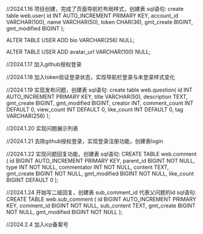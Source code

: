 //2024.1.16
项目创建，完成了页面导航栏布局样式，创建表
sql语句:
create table web.user(
id INT AUTO_INCREMENT PRIMARY KEY,
account_id VARCHAR(100),
name VARCHAR(50),
token CHAR(36),
gmt_create BIGINT,
gmt_modified BIGINT
);

ALTER TABLE USER ADD bio VARCHAR(256) NULL;

ALTER TABLE USER ADD avatar_url VARCHAR(100) NULL;


//2024.1.17
加入github授权登录

//2024.1.18
加入token验证登录状态，实现导航栏登录与未登录样式变化

//2024.1.19
实现发布问题，创建表
sql语句:
create table web.question(
id INT AUTO_INCREMENT PRIMARY KEY,
title VARCHAR(50),
description TEXT,
gmt_create BIGINT,
gmt_modified BIGINT,
creator INT,
comment_count INT DEFAULT 0,
view_count INT DEFAULT 0,
like_count INT DEFAULT 0,
tag VARCHAR(256)
);


//2024.1.20
实现问题展示列表

//2024.1.21
去除github授权登录，实现登录注册功能，创建表login

//2024.1.22
实现问题回复功能，创建表
sql语句:
CREATE TABLE web.comment (
id BIGINT AUTO_INCREMENT PRIMARY KEY,
parent_id BIGINT NOT NULL,
type INT NOT NULL,
commentator INT NOT NULL,
content TEXT,
gmt_create BIGINT NOT NULL,
gmt_modified BIGINT NOT NULL,
like_count BIGINT DEFAULT 0
);

//2024.1.24
开始写二级回复，创建表
    sub_comment_id 代表父问题的id
    sql语句:
CREATE TABLE web.sub_comment (
id BIGINT AUTO_INCREMENT PRIMARY KEY,
comment_id BIGINT NOT NULL,
sub_content TEXT,
gmt_create BIGINT NOT NULL,
gmt_modified BIGINT NOT NULL
);

//2024.2.4
加入icp备案号